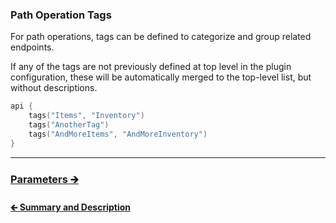 ### Path Operation Tags

For path operations, tags can be defined to categorize and group related endpoints.

If any of the tags are not previously defined at top level in the plugin configuration,
these will be automatically merged to the top-level list, but without descriptions.

```kotlin
api {
    tags("Items", "Inventory")
    tags("AnotherTag")
    tags("AndMoreItems", "AndMoreInventory")
}
```

---

### [Parameters 🡲](02.3.api-usage-parameters.md)

#### [🡰 Summary and Description](02.1.api-usage-summary-description.md)
